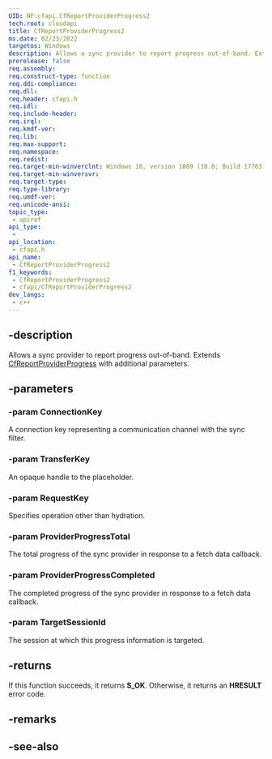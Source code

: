 ```yaml
---
UID: NF:cfapi.CfReportProviderProgress2
tech.root: cloudapi
title: CfReportProviderProgress2
ms.date: 02/23/2022
targetos: Windows
description: Allows a sync provider to report progress out-of-band. Extends CfReportProviderProgress with additional parameters.
prerelease: false
req.assembly: 
req.construct-type: function
req.ddi-compliance: 
req.dll: 
req.header: cfapi.h
req.idl: 
req.include-header: 
req.irql: 
req.kmdf-ver: 
req.lib: 
req.max-support: 
req.namespace: 
req.redist: 
req.target-min-winverclnt: Windows 10, version 1809 (10.0; Build 17763)
req.target-min-winversvr: 
req.target-type: 
req.type-library: 
req.umdf-ver: 
req.unicode-ansi: 
topic_type:
 - apiref
api_type:
 - 
api_location:
 - cfapi.h
api_name:
 - CfReportProviderProgress2
f1_keywords:
 - CfReportProviderProgress2
 - cfapi/CfReportProviderProgress2
dev_langs:
 - c++
---
```


## -description

Allows a sync provider to report progress out-of-band. Extends [CfReportProviderProgress](nf-cfapi-cfreportproviderprogress.md) with additional parameters.

## -parameters

### -param ConnectionKey

A connection key representing a communication channel with the sync filter.

### -param TransferKey

An opaque handle to the placeholder.

### -param RequestKey

Specifies operation other than hydration.

### -param ProviderProgressTotal

The total progress of the sync provider in response to a fetch data callback.

### -param ProviderProgressCompleted

The completed progress of the sync provider in response to a fetch data callback.

### -param TargetSessionId

The session at which this progress information is targeted.

## -returns

If this function succeeds, it returns <b>S_OK</b>. Otherwise, it returns an <b>HRESULT</b> error code.

## -remarks

## -see-also

